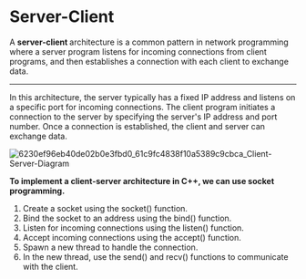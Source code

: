 # Server-Client
A <b> server-client </b> architecture is a common pattern in network programming where a server program listens for incoming connections from client programs, and then establishes a connection with each client to exchange data.

<hr>

In this architecture, the server typically has a fixed IP address and listens on a specific port for incoming connections. The client program initiates a connection to the server by specifying the server's IP address and port number.
Once a connection is established, the client and server can exchange data.

![6230ef96eb40de02b0e3fbd0_61c9fc4838f10a5389c9cbca_Client-Server-Diagram](https://user-images.githubusercontent.com/79526438/224438648-4a7119af-4d28-4439-b174-7b9c4436a4b4.jpeg)


<b> To implement a client-server architecture in C++, we can use socket programming. </b>
1. Create a socket using the socket() function.
2. Bind the socket to an address using the bind() function.
3. Listen for incoming connections using the listen() function.
4. Accept incoming connections using the accept() function.
5. Spawn a new thread to handle the connection.
6. In the new thread, use the send() and recv() functions to communicate with the client.
